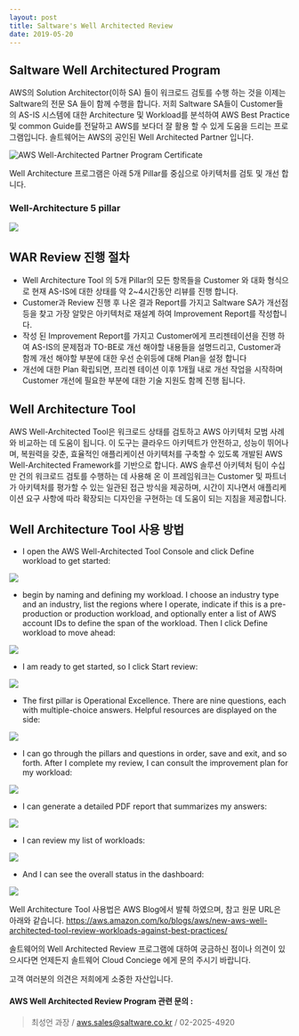 ```yaml
---
layout: post
title: Saltware's Well Architected Review
date: 2019-05-20
---
```



## Saltware Well Architectured Program

AWS의 Solution Architector(이하 SA) 들이 워크로드 검토를 수행 하는 것을 이제는 Saltware의 전문 SA 들이 함께 수행을 합니다.
저희 Saltware SA들이 Customer들의 AS-IS 시스템에 대한 Architecture 및 Workload를 분석하여 AWS Best Practice 및 common Guide를 전달하고 AWS를 보다더 잘 활용 할 수 있게 도움을 드리는 프로그램입니다. 솔트웨어는 AWS의 공인된 Well Architected Partner 입니다.

![AWS Well-Architected Partner Program Certificate](https://user-images.githubusercontent.com/29446742/57998412-5b1d9480-7b0c-11e9-8423-336941c1346b.png)

Well Architecture 프로그램은 아래 5개 Pillar를 중심으로 아키텍처를 검토 및 개선 합니다.

### Well-Architecture 5 pillar
<img style="display:block; margin: 0px auto;" src="https://fitcloud.github.io/images/WAR/WAR-0.jpg">


## WAR Review 진행 절차

- Well Architecture Tool 의 5개 Pillar의 모든 항목들을 Customer 와 대화 형식으로 현재 AS-IS에 대한 상태를 약 2~4시간동안 리뷰를 진행 합니다.
- Customer과 Review 진행 후 나온 결과 Report를 가지고 Saltware SA가 개선점등을 찾고 가장 알맞은 아키텍처로 재설계 하여 Improvement Report를 작성합니다.
- 작성 된 Improvement Report를 가지고 Customer에게 프리젠테이션을 진행 하여 AS-IS의 문제점과 TO-BE로 개선 해야할 내용들을 설명드리고, Customer과 함께 개선 해야할 부분에 대한 우선 순위등에 대해 Plan을 설정 합니다
- 개선에 대한 Plan 확립되면, 프리젠 테이션 이후 1개월 내로 개선 작업을 시작하며 Customer  개선에 필요한 부분에 대한 기술 지원도 함께 진행 됩니다.

## Well Architecture Tool

AWS Well-Architected Tool은 워크로드 상태를 검토하고 AWS 아키텍처 모범 사례와 비교하는 데 도움이 됩니다. 이 도구는 클라우드 아키텍트가 안전하고, 성능이 뛰어나며, 복원력을 갖춘, 효율적인 애플리케이션 아키텍처를 구축할 수 있도록 개발된 AWS Well-Architected Framework를 기반으로 합니다. AWS 솔루션 아키텍처 팀이 수십만 건의 워크로드 검토를 수행하는 데 사용해 온 이 프레임워크는 Customer 및 파트너가 아키텍처를 평가할 수 있는 일관된 접근 방식을 제공하며, 시간이 지나면서 애플리케이션 요구 사항에 따라 확장되는 디자인을 구현하는 데 도움이 되는 지침을 제공합니다.

## Well Architecture Tool 사용 방법

- I open the AWS Well-Architected Tool Console and click Define workload to get started:
<img style="display:block; margin: 0px auto;" src="https://fitcloud.github.io/images/WAR/WAR-1.jpg">


- begin by naming and defining my workload. I choose an industry type and an industry, list the regions where I operate, indicate if this is a pre-production or production workload, and optionally enter a list of AWS account IDs to define the span of the workload. Then I click Define workload to move ahead:
<img style="display:block; margin: 0px auto;" src="https://fitcloud.github.io/images/WAR/WAR-2.jpg">


- I am ready to get started, so I click Start review:
<img style="display:block; margin: 0px auto;" src="https://fitcloud.github.io/images/WAR/WAR-3.jpg">


- The first pillar is Operational Excellence. There are nine questions, each with multiple-choice answers. Helpful resources are displayed on the side:
<img style="display:block; margin: 0px auto;" src="https://fitcloud.github.io/images/WAR/WAR-4.jpg">


- I can go through the pillars and questions in order, save and exit, and so forth. After I complete my review, I can consult the improvement plan for my workload:
<img style="display:block; margin: 0px auto;" src="https://fitcloud.github.io/images/WAR/WAR-5.jpg">


- I can generate a detailed PDF report that summarizes my answers:
<img style="display:block; margin: 0px auto;" src="https://fitcloud.github.io/images/WAR/WAR-6.jpg">


- I can review my list of workloads: <br/>
<img style="display:block; margin: 0px auto;" src="https://fitcloud.github.io/images/WAR/WAR-7.jpg">


- And I can see the overall status in the dashboard:
<img style="display:block; margin: 0px auto;" src="https://fitcloud.github.io/images/WAR/WAR-8.jpg">


Well Architecture Tool 사용법은 AWS Blog에서 발췌 하였으며, 참고 원문 URL은 아래와 같습니다.
https://aws.amazon.com/ko/blogs/aws/new-aws-well-architected-tool-review-workloads-against-best-practices/

솔트웨어의 Well Architected Review 프로그램에 대하여 궁금하신 점이나 의견이 있으시다면 언제든지 솔트웨어 Cloud Conciege 에게 문의 주시기 바랍니다.

고객 여러분의 의견은 저희에게 소중한 자산입니다.

#### AWS Well Architected Review Program 관련 문의 : 

>최성언 과장 / aws.sales@saltware.co.kr / 02-2025-4920

